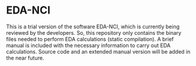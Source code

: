 # EDA-NCI
This is a trial version of the software EDA-NCI, which is currently being reviewed by the developers. So, this repository only contains the binary files needed to perform EDA calculations (static compilation). A brief manual is included with the necessary information to carry out EDA calculations. Source code and an extended manual version will be added in the near future.
